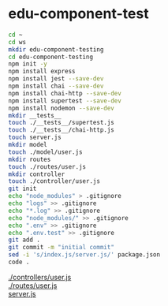 # edu-component-test

```bash
cd ~
cd ws
mkdir edu-component-testing
cd edu-component-testing
npm init -y
npm install express
npm install jest --save-dev
npm install chai --save-dev
npm install chai-http --save-dev
npm install supertest --save-dev
npm install nodemon --save-dev
mkdir __tests__
touch ./__tests__/supertest.js
touch ./__tests__/chai-http.js
touch server.js
mkdir model
touch ./model/user.js
mkdir routes
touch ./routes/user.js
mkdir controller
touch ./controller/user.js
git init
echo "node_modules" > .gitignore
echo "logs" >> .gitignore
echo "*.log" >> .gitignore
echo "node_modules/" >> .gitignore
echo ".env" >> .gitignore
echo ".env.test" >> .gitignore
git add .
git commit -m "initial commit"
sed -i 's/index.js/server.js/' package.json
code .
```
[./controllers/user.js](https://gist.github.com/miwashiab/96c06acbeacd524b190eb2d6a30f0aef)   
[./routes/user.js](https://gist.github.com/miwashiab/0aaef90dc59a656e5f2c235a81424537)    
[server.js](https://gist.github.com/miwashiab/d8b6c8c12d3a4426336d89c5b59e2682)  
